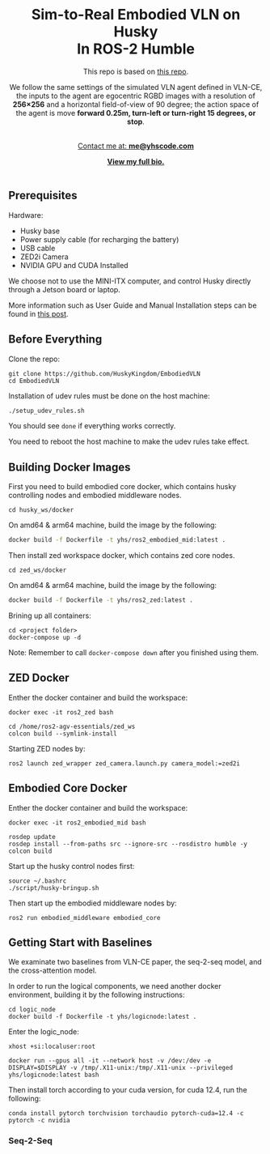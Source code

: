 

<br />
<div align="center" id="readme-top">
  
  <h1 align="center">Sim-to-Real Embodied VLN on Husky <br> In ROS-2 Humble</h1>

  <p align="center" >





This repo is based on [this repo](https://github.com/j3soon/ros2-essentials/).

We follow the same settings of the simulated VLN agent defined in VLN-CE, the inputs to the agent are egocentric RGBD images with a resolution of **256×256** and a horizontal field-of-view of 90 degree; the action space of the agent is move **forward 0.25m, turn-left or turn-right 15 degrees, or stop**.




<br />
<a href="https://yuhang.topsoftint.com">Contact me at: <strong>me@yhscode.com</strong></a>

<a href="https://yhscode.com"><strong>View my full bio.</strong></a>
    <br />
    <br />
  </p>
</div>



## Prerequisites

Hardware:

- Husky base
- Power supply cable (for recharging the battery)
- USB cable
- ZED2i Camera
- NVIDIA GPU and CUDA Installed

We choose not to use the MINI-ITX computer, and control Husky directly through a Jetson board or laptop.

More information such as User Guide and Manual Installation steps can be found in [this post](https://j3soon.com/cheatsheets/clearpath-husky/).


## Before Everything

Clone the repo:

```
git clone https://github.com/HuskyKingdom/EmbodiedVLN
cd EmbodiedVLN
```

Installation of udev rules must be done on the host machine:

```sh
./setup_udev_rules.sh
```

You should see `done` if everything works correctly.

You need to reboot the host machine to make the udev rules take effect.


## Building Docker Images

First you need to build embodied core docker, which contains husky controlling nodes and embodied middleware nodes.

```
cd husky_ws/docker
```

On amd64 & arm64 machine, build the image by the following:

```sh
docker build -f Dockerfile -t yhs/ros2_embodied_mid:latest .
```



Then install zed workspace docker, which contains zed core nodes.

```
cd zed_ws/docker
```

On amd64 & arm64 machine, build the image by the following:

```sh
docker build -f Dockerfile -t yhs/ros2_zed:latest .
```


Brining up all containers:

```
cd <project folder>
docker-compose up -d
```

Note: Remember to call `docker-compose down` after you finished using them.


## ZED Docker



Enther the docker container and build the workspace:

```
docker exec -it ros2_zed bash

cd /home/ros2-agv-essentials/zed_ws
colcon build --symlink-install
```


Starting ZED nodes by:

```
ros2 launch zed_wrapper zed_camera.launch.py camera_model:=zed2i
```



## Embodied Core Docker



Enther the docker container and build the workspace:

```
docker exec -it ros2_embodied_mid bash

rosdep update
rosdep install --from-paths src --ignore-src --rosdistro humble -y
colcon build
```


Start up the husky control nodes first:

```
source ~/.bashrc
./script/husky-bringup.sh
```


Then start up the embodied middleware nodes by:

```
ros2 run embodied_middleware embodied_core
```



## Getting Start with Baselines

We examinate two baselines from VLN-CE paper, the seq-2-seq model, and the cross-attention model.

In order to run the logical components, we need another docker environment, building it by the following instructions:

```
cd logic_node
docker build -f Dockerfile -t yhs/logicnode:latest .
```

Enter the logic_node:

```
xhost +si:localuser:root

docker run --gpus all -it --network host -v /dev:/dev -e DISPLAY=$DISPLAY -v /tmp/.X11-unix:/tmp/.X11-unix --privileged yhs/logicnode:latest bash
```

Then install torch according to your cuda version, for cuda 12.4, run the following:

```
conda install pytorch torchvision torchaudio pytorch-cuda=12.4 -c pytorch -c nvidia
```

### Seq-2-Seq

